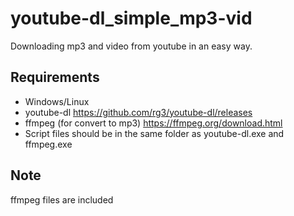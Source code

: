 # youtube-dl_simple_mp3-vid
Downloading mp3 and video from youtube in an easy way. 
## Requirements
- Windows/Linux
- youtube-dl https://github.com/rg3/youtube-dl/releases
- ffmpeg (for convert to mp3) https://ffmpeg.org/download.html
- Script files should be in the same folder as youtube-dl.exe and ffmpeg.exe
## Note
ffmpeg files are included
